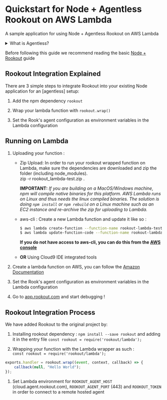 # Quickstart for Node + Agentless Rookout on AWS Lambda

A sample application for using Node + Agentless Rookout on AWS Lambda
<details>
<summary>What is Agentless?</summary>
<p>
Instead of having to install your own Agent own the machine you are running the code from,
you can use one of our hosted Agents and just tell the Rook to connect to it.<br/>
For more information you can see <a href="https://docs.rookout.com/docs/installation-agent-remote.html">our documentation</a>
</p>
</details>


Before following this guide we recommend reading the basic [Node + Rookout] guide


## Rookout Integration Explained

There are 3 simple steps to integrate Rookout into your existing Node application for an [agentless] setup:

1. Add the npm dependency `rookout`

1. Wrap your lambda function with `rookout.wrap()`

1. Set the Rook's agent configuration as environment variables in the Lambda configuration


## Running on Lambda

1. Uploading your function : 
    - Zip Upload: In order to run your rookout wrapped function on Lambda, make sure the dependencies are downloaded and zip
    the folder (including node_modules).  
    zip -r rookout_lambda-test.zip .
    
        **IMPORTANT:** _If you are building on a MacOS/Windows machine, npm will compile native binaries for this platform. AWS Lambda runs on Linux and thus needs the linux compiled binaries. The solution is doing `npm install` or `npm rebuild` on a Linux machine such as an EC2 instance and re-archive the zip for uploading to Lambda._

    - aws-cli : Create a new Lambda function and update it like so :
        ```bash
        $ aws lambda create-function --function-name rookout-lambda-test --runtime nodejs8.10 --handler index.handler --role <IAM-ARN>
        $ aws lambda update-function-code --function-name rookout-lambda-test --zip-file fileb://rookout_lambda_test.zip --region {REGION}
        ```  
        **If you do not have access to aws-cli, you can do this from the [AWS console](https://console.aws.amazon.com/lambda/home/functions)**

    - **OR** Using Cloud9 IDE integrated tools

    

1. Create a lambda function on AWS, you can follow the [Amazon Documentation](https://docs.aws.amazon.com/lambda/latest/dg/get-started-create-function.html)

1. Set the Rook's agent configuration as environment variables in the Lambda configuration

1. Go to [app.rookout.com](https://app.rookout.com) and start debugging !


## Rookout Integration Process

We have added Rookout to the original project by:
1. Installing rookout dependency : `npm install --save rookout` and adding it in the entry file `const rookout = require('rookout/lambda');`

1. Wrapping your function with the Lambda wrapper as such :  
`const rookout = require('rookout/lambda');`

```javascript
exports.handler = rookout.wrap((event, context, callback) => {
    callback(null, "Hello World");
});
```
    
1. Set Lambda environment for `ROOKOUT_AGENT_HOST` (cloud.agent.rookout.com), `ROOKOUT_AGENT_PORT` (443) and `ROOKOUT_TOKEN` in order to connect to a remote hosted agent
    

[Node + Rookout]: https://docs.rookout.com/docs/installation-node.html